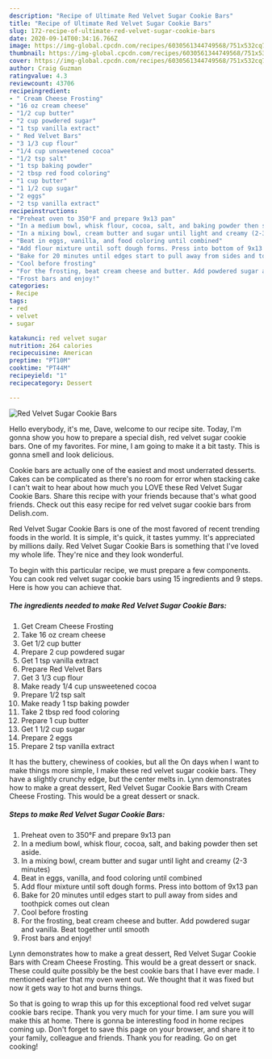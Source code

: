 ```yaml
---
description: "Recipe of Ultimate Red Velvet Sugar Cookie Bars"
title: "Recipe of Ultimate Red Velvet Sugar Cookie Bars"
slug: 172-recipe-of-ultimate-red-velvet-sugar-cookie-bars
date: 2020-09-14T00:34:16.766Z
image: https://img-global.cpcdn.com/recipes/6030561344749568/751x532cq70/red-velvet-sugar-cookie-bars-recipe-main-photo.jpg
thumbnail: https://img-global.cpcdn.com/recipes/6030561344749568/751x532cq70/red-velvet-sugar-cookie-bars-recipe-main-photo.jpg
cover: https://img-global.cpcdn.com/recipes/6030561344749568/751x532cq70/red-velvet-sugar-cookie-bars-recipe-main-photo.jpg
author: Craig Guzman
ratingvalue: 4.3
reviewcount: 43706
recipeingredient:
- " Cream Cheese Frosting"
- "16 oz cream cheese"
- "1/2 cup butter"
- "2 cup powdered sugar"
- "1 tsp vanilla extract"
- " Red Velvet Bars"
- "3 1/3 cup flour"
- "1/4 cup unsweetened cocoa"
- "1/2 tsp salt"
- "1 tsp baking powder"
- "2 tbsp red food coloring"
- "1 cup butter"
- "1 1/2 cup sugar"
- "2 eggs"
- "2 tsp vanilla extract"
recipeinstructions:
- "Preheat oven to 350°F and prepare 9x13 pan"
- "In a medium bowl, whisk flour, cocoa, salt, and baking powder then set aside."
- "In a mixing bowl, cream butter and sugar until light and creamy (2-3 minutes)"
- "Beat in eggs, vanilla, and food coloring until combined"
- "Add flour mixture until soft dough forms. Press into bottom of 9x13 pan"
- "Bake for 20 minutes until edges start to pull away from sides and toothpick comes out clean"
- "Cool before frosting"
- "For the frosting, beat cream cheese and butter. Add powdered sugar and vanilla. Beat together until smooth"
- "Frost bars and enjoy!"
categories:
- Recipe
tags:
- red
- velvet
- sugar

katakunci: red velvet sugar 
nutrition: 264 calories
recipecuisine: American
preptime: "PT10M"
cooktime: "PT44M"
recipeyield: "1"
recipecategory: Dessert

---
```



![Red Velvet Sugar Cookie Bars](https://img-global.cpcdn.com/recipes/6030561344749568/751x532cq70/red-velvet-sugar-cookie-bars-recipe-main-photo.jpg)

Hello everybody, it's me, Dave, welcome to our recipe site. Today, I'm gonna show you how to prepare a special dish, red velvet sugar cookie bars. One of my favorites. For mine, I am going to make it a bit tasty. This is gonna smell and look delicious.

Cookie bars are actually one of the easiest and most underrated desserts. Cakes can be complicated as there&#39;s no room for error when stacking cake I can&#39;t wait to hear about how much you LOVE these Red Velvet Sugar Cookie Bars. Share this recipe with your friends because that&#39;s what good friends. Check out this easy recipe for red velvet sugar cookie bars from Delish.com.

Red Velvet Sugar Cookie Bars is one of the most favored of recent trending foods in the world. It is simple, it's quick, it tastes yummy. It's appreciated by millions daily. Red Velvet Sugar Cookie Bars is something that I've loved my whole life. They're nice and they look wonderful.


To begin with this particular recipe, we must prepare a few components. You can cook red velvet sugar cookie bars using 15 ingredients and 9 steps. Here is how you can achieve that.

<!--inarticleads1-->

##### The ingredients needed to make Red Velvet Sugar Cookie Bars:

1. Get  Cream Cheese Frosting
1. Take 16 oz cream cheese
1. Get 1/2 cup butter
1. Prepare 2 cup powdered sugar
1. Get 1 tsp vanilla extract
1. Prepare  Red Velvet Bars
1. Get 3 1/3 cup flour
1. Make ready 1/4 cup unsweetened cocoa
1. Prepare 1/2 tsp salt
1. Make ready 1 tsp baking powder
1. Take 2 tbsp red food coloring
1. Prepare 1 cup butter
1. Get 1 1/2 cup sugar
1. Prepare 2 eggs
1. Prepare 2 tsp vanilla extract


It has the buttery, chewiness of cookies, but all the On days when I want to make things more simple, I make these red velvet sugar cookie bars. They have a slightly crunchy edge, but the center melts in. Lynn demonstrates how to make a great dessert, Red Velvet Sugar Cookie Bars with Cream Cheese Frosting. This would be a great dessert or snack. 

<!--inarticleads2-->

##### Steps to make Red Velvet Sugar Cookie Bars:

1. Preheat oven to 350°F and prepare 9x13 pan
1. In a medium bowl, whisk flour, cocoa, salt, and baking powder then set aside.
1. In a mixing bowl, cream butter and sugar until light and creamy (2-3 minutes)
1. Beat in eggs, vanilla, and food coloring until combined
1. Add flour mixture until soft dough forms. Press into bottom of 9x13 pan
1. Bake for 20 minutes until edges start to pull away from sides and toothpick comes out clean
1. Cool before frosting
1. For the frosting, beat cream cheese and butter. Add powdered sugar and vanilla. Beat together until smooth
1. Frost bars and enjoy!


Lynn demonstrates how to make a great dessert, Red Velvet Sugar Cookie Bars with Cream Cheese Frosting. This would be a great dessert or snack. These could quite possibly be the best cookie bars that I have ever made. I mentioned earlier that my oven went out. We thought that it was fixed but now it gets way to hot and burns things. 

So that is going to wrap this up for this exceptional food red velvet sugar cookie bars recipe. Thank you very much for your time. I am sure you will make this at home. There is gonna be interesting food in home recipes coming up. Don't forget to save this page on your browser, and share it to your family, colleague and friends. Thank you for reading. Go on get cooking!
